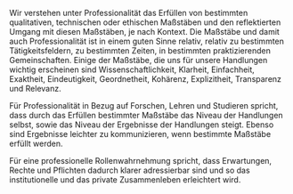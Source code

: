 Wir verstehen unter Professionalität das Erfüllen von bestimmten qualitativen, technischen oder ethischen Maßstäben und den reflektierten Umgang mit diesen Maßstäben, je nach Kontext. Die Maßstäbe und damit auch Professionalität ist in einem guten Sinne relativ, relativ zu bestimmten Tätigkeitsfeldern, zu bestimmten Zeiten, in bestimmten praktizierenden Gemeinschaften. Einige der Maßstäbe, die uns für unsere Handlungen wichtig erscheinen sind Wissenschaftlichkeit, Klarheit, Einfachheit, Exaktheit, Eindeutigkeit, Geordnetheit, Kohärenz, Explizitheit, Transparenz und Relevanz.

Für Professionalität in Bezug auf Forschen, Lehren und Studieren spricht, dass durch das Erfüllen bestimmter Maßstäbe das Niveau der Handlungen selbst, sowie das Niveau der Ergebnisse der Handlungen steigt. Ebenso sind Ergebnisse leichter zu kommunizieren, wenn bestimmte Maßstäbe erfüllt werden.

Für eine professionelle Rollenwahrnehmung spricht, dass Erwartungen, Rechte und Pflichten dadurch klarer adressierbar sind und so das institutionelle und das private Zusammenleben erleichtert wird.
